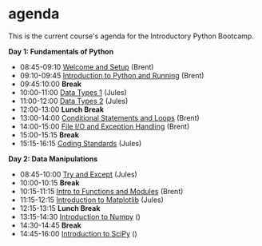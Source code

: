 # agenda
This is the current course's agenda for the Introductory Python Bootcamp.

__Day 1: Fundamentals of Python__
* 08:45-09:10 [Welcome and Setup]() (Brent)
* 09:10-09:45 [Introduction to Python and Running]() (Brent)
* 09:45:10:00 **Break**
* 10:00-11:00 [Data Types 1]() (Jules)
* 11:00-12:00 [Data Types 2]() (Jules)
* 12:00-13:00 **Lunch Break**
* 13:00-14:00 [Conditional Statements and Loops]() (Brent)
* 14:00-15:00 [File I/O and Exception Handling]() (Brent)
* 15:00-15:15 **Break**
* 15:15-16:15 [Coding Standards]() (Jules)

__Day 2: Data Manipulations__
* 08:45-10:00 [Try and Except]() (Jules)
* 10:00-10:15 **Break**
* 10:15-11:15 [Intro to Functions and Modules]() (Brent)
* 11:15-12:15 [Introduction to Matplotlib]() (Jules)
* 12:15-13:15 **Lunch Break**
* 13:15-14:30 [Introduction to Numpy]() ()
* 14:30-14:45 **Break**
* 14:45-16:00 [Introduction to SciPy]() ()
